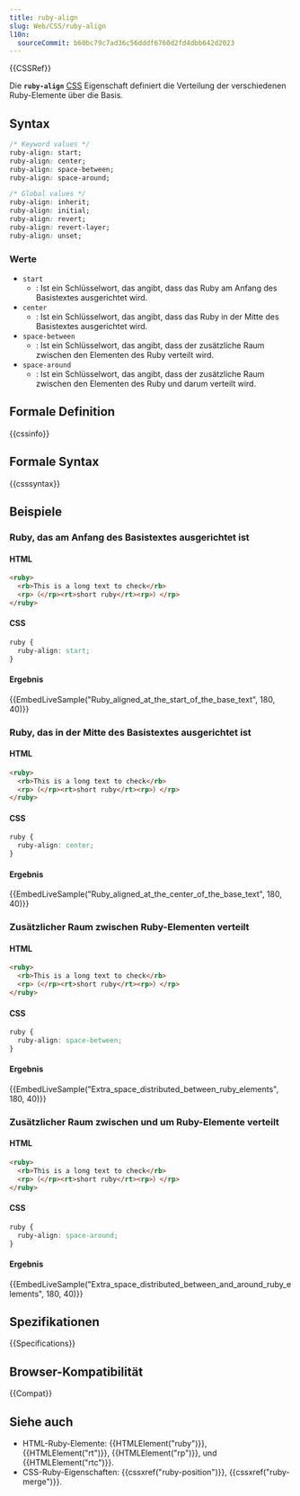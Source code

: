 ```yaml
---
title: ruby-align
slug: Web/CSS/ruby-align
l10n:
  sourceCommit: b60bc79c7ad36c56dddf6760d2fd4dbb642d2023
---
```


{{CSSRef}}

Die **`ruby-align`** [CSS](/de/docs/Web/CSS) Eigenschaft definiert die Verteilung der verschiedenen Ruby-Elemente über die Basis.

## Syntax

```css
/* Keyword values */
ruby-align: start;
ruby-align: center;
ruby-align: space-between;
ruby-align: space-around;

/* Global values */
ruby-align: inherit;
ruby-align: initial;
ruby-align: revert;
ruby-align: revert-layer;
ruby-align: unset;
```

### Werte

- `start`
  - : Ist ein Schlüsselwort, das angibt, dass das Ruby am Anfang des Basistextes ausgerichtet wird.
- `center`
  - : Ist ein Schlüsselwort, das angibt, dass das Ruby in der Mitte des Basistextes ausgerichtet wird.
- `space-between`
  - : Ist ein Schlüsselwort, das angibt, dass der zusätzliche Raum zwischen den Elementen des Ruby verteilt wird.
- `space-around`
  - : Ist ein Schlüsselwort, das angibt, dass der zusätzliche Raum zwischen den Elementen des Ruby und darum verteilt wird.

## Formale Definition

{{cssinfo}}

## Formale Syntax

{{csssyntax}}

## Beispiele

### Ruby, das am Anfang des Basistextes ausgerichtet ist

#### HTML

```html
<ruby>
  <rb>This is a long text to check</rb>
  <rp>（</rp><rt>short ruby</rt><rp>）</rp>
</ruby>
```

#### CSS

```css
ruby {
  ruby-align: start;
}
```

#### Ergebnis

{{EmbedLiveSample("Ruby_aligned_at_the_start_of_the_base_text", 180, 40)}}

### Ruby, das in der Mitte des Basistextes ausgerichtet ist

#### HTML

```html
<ruby>
  <rb>This is a long text to check</rb>
  <rp>（</rp><rt>short ruby</rt><rp>）</rp>
</ruby>
```

#### CSS

```css
ruby {
  ruby-align: center;
}
```

#### Ergebnis

{{EmbedLiveSample("Ruby_aligned_at_the_center_of_the_base_text", 180, 40)}}

### Zusätzlicher Raum zwischen Ruby-Elementen verteilt

#### HTML

```html
<ruby>
  <rb>This is a long text to check</rb>
  <rp>（</rp><rt>short ruby</rt><rp>）</rp>
</ruby>
```

#### CSS

```css
ruby {
  ruby-align: space-between;
}
```

#### Ergebnis

{{EmbedLiveSample("Extra_space_distributed_between_ruby_elements", 180, 40)}}

### Zusätzlicher Raum zwischen und um Ruby-Elemente verteilt

#### HTML

```html
<ruby>
  <rb>This is a long text to check</rb>
  <rp>（</rp><rt>short ruby</rt><rp>）</rp>
</ruby>
```

#### CSS

```css
ruby {
  ruby-align: space-around;
}
```

#### Ergebnis

{{EmbedLiveSample("Extra_space_distributed_between_and_around_ruby_elements", 180, 40)}}

## Spezifikationen

{{Specifications}}

## Browser-Kompatibilität

{{Compat}}

## Siehe auch

- HTML-Ruby-Elemente: {{HTMLElement("ruby")}}, {{HTMLElement("rt")}}, {{HTMLElement("rp")}}, und {{HTMLElement("rtc")}}.
- CSS-Ruby-Eigenschaften: {{cssxref("ruby-position")}}, {{cssxref("ruby-merge")}}.
